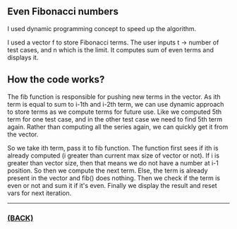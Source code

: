 ## Even Fibonacci numbers
I used dynamic programming concept to speed up the algorithm.

I used a vector f to store Fibonacci terms. The user inputs t -> number of test cases, and n which is the limit. It computes sum of even terms and displays it.

## How the code works?
The fib function is responsible for pushing new terms in the vector. As ith term is equal to sum to i-1th and i-2th term, we can use dynamic approach to store terms as we compute terms for future use. Like we computed 5th term for one test case, and in the other test case we need to find 5th term again. Rather than computing all the series again, we can quickly get it from the vector.

So we take ith term, pass it to fib function. The function first sees if ith is already computed (i greater than current max size of vector or not). If i is greater than vector size, then that means we do not have a number at i-1 position. So then we compute the next term. Else, the term is already present in the vector and fib() does nothing. Then we check if the term is even or not and sum it if it's even. Finally we display the result and reset vars for next iteration.

---

### [(BACK)](https://github.com/theamankumarsingh/amfoss-tasks/tree/main/task-15)
